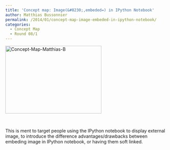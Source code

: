 ```yaml
---
title: 'Concept map: Image(&#8230;,embeded=) in IPython Notebook'
author: Matthias Bussonnier
permalink: /2014/01/concept-map-image-embeded-in-ipython-notebook/
categories:
  - Concept Map
  - Round 08/1
---
```

[<img class="alignnone size-medium wp-image-5677" alt="Concept-Map-Matthias-B" src="http://teaching.software-carpentry.org/wp-content/uploads/2014/01/Concept-Map-Matthias-B-300x211.png" width="300" height="211" />][1]

&nbsp;

This is ment to target people using the IPython notebook to display external image, to introduce the difference advantages/drawbacks between embeding image in IPython notebook, or having them soft linked.

 [1]: http://teaching.software-carpentry.org/wp-content/uploads/2014/01/Concept-Map-Matthias-B.png
